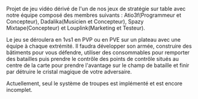 Projet de jeu vidéo dérivé de l'un de nos jeux de stratégie sur table avec notre équipe composé des membres suivants : Atio3f(Programmeur et Concepteur), Dadalika(Musicien et Concepteur), Spazy Mixtape(Concepteur) et Louplink(Marketing et Testeur).

Le jeu se déroulera en 1vs1 en PVP ou en PVE sur un plateau avec une équipe à chaque extrémité. Il faudra développer son armée, construire des bâtiments pour vous défendre, utiliser des consommables pour remporter des batailles
puis prendre le contrôle des points de contrôle situés au centre de la carte pour prendre l'avantage sur le champ de bataille et finir par détruire le cristal magique de votre adversaire. 

Actuellement, seul le système de troupes est implémenté et est encore incomplet.

